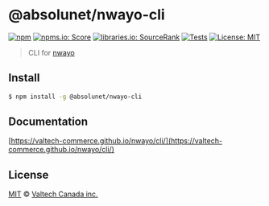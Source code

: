 # @absolunet/nwayo-cli

[![npm][npm-badge]][npm-url]
[![npms.io: Score][npmsio-badge]][npmsio-url]
[![libraries.io: SourceRank][librariesio-badge]][librariesio-url]
[![Tests][tests-badge]][tests-url]
[![License: MIT][license-badge]][license-url]

> CLI for [nwayo](https://valtech-commerce.github.io/nwayo/)


## Install

```bash
$ npm install -g @absolunet/nwayo-cli
```

## Documentation

[https://valtech-commerce.github.io/nwayo/cli/](https://valtech-commerce.github.io/nwayo/cli/)

## License

[MIT](LICENSE) © [Valtech Canada inc.](https://www.valtech.ca/)

[npm-badge]: https://img.shields.io/npm/v/@absolunet/nwayo-cli?style=flat-square
[npmsio-badge]: https://img.shields.io/npms-io/final-score/@absolunet/nwayo-cli?style=flat-square
[librariesio-badge]: https://img.shields.io/librariesio/sourcerank/npm/@absolunet/nwayo-cli?style=flat-square
[tests-badge]: https://img.shields.io/github/actions/workflow/status/valtech-commerce/nwayo/tests.yaml?style=flat-square&branch=main
[license-badge]: https://img.shields.io/badge/license-MIT-green?style=flat-square
[npm-url]: https://www.npmjs.com/package/@absolunet/nwayo-cli
[npmsio-url]: https://npms.io/search?q=%40absolunet%2Fnwayo-cli
[librariesio-url]: https://libraries.io/npm/@absolunet%2Fnwayo-cli
[tests-url]: https://github.com/valtech-commerce/nwayo/actions/workflows/tests.yaml?query=branch%3Amain
[license-url]: https://opensource.org/licenses/MIT
